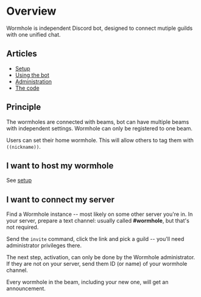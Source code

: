 # Overview

Wormhole is independent Discord bot, designed to connect mutiple guilds with one unified chat.


## Articles

- [Setup](setup.md)
- [Using the bot](commands.md)
- [Administration](administration.md)
- [The code](code.md)

## Principle

The wormholes are connected with beams, bot can have multiple beams with independent settings. Wormhole can only be registered to one beam.

Users can set their home wormhole. This will allow others to tag them with `((nickname))`.

## I want to host my wormhole

See [setup](setup.md)

## I want to connect my server

Find a Wormhole instance -- most likely on some other server you're in. In your server, prepare a text channel: usually called **#wormhole**, but that's not required.

Send the `invite` command, click the link and pick a guild -- you'll need administrator privileges there.

The next step, activation, can only be done by the Wormhole administrator. If they are not on your server, send them ID (or name) of your wormhole channel.

Every wormhole in the beam, including your new one, will get an announcement.
